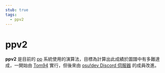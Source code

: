 ```yaml
---
stub: true
tags:
  - ppv2
---
```


# ppv2

**ppv2** 是目前的 [pp](/wiki/Performance_points) 系統使用的演算法，目標為計算出此成績於圖譜中有多難達成，一開始由 [Tom94](https://osu.ppy.sh/users/1857058) 實行，但後來由 [osu!dev Discord 伺服器](/wiki/osu!dev_Discord_server) 的成員改進。

<!--TODO: Link a lot of stuff and add formulas for the algorithm itself-->
